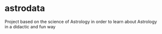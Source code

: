 # astrodata
Project based on the science of Astrology in order to learn about Astrology in a didactic and fun way

